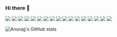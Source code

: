 ### Hi there 👋

<img src="https://img.shields.io/badge/Python-3766AB?style=flat-square&logo=Python&logoColor=white"/></a> 
<img src="https://img.shields.io/badge/Nodejs-339933?style=flat-square&logo=Node.js&logoColor=white"/></a> 
<img src="https://img.shields.io/badge/TypeScript-3178C6?style=flat-square&logo=TypeScript&logoColor=white"/></a> 
<img src="https://img.shields.io/badge/JavaScript-F7DF1E?style=flat-square&logo=JavaScript&logoColor=white"/></a> 
<img src="https://img.shields.io/badge/MySQL-4479A1?style=flat-square&logo=MySQL&logoColor=white"/></a> 
<img src="https://img.shields.io/badge/Express-000000?style=flat-square&logo=Express&logoColor=white"/></a> 
<img src="https://img.shields.io/badge/NestJS-E0234E?style=flat-square&logo=NestJS&logoColor=white"/></a> 
<img src="https://img.shields.io/badge/Sequelize-52B0E7?style=flat-square&logo=Sequelize&logoColor=white"/></a> 
<img src="https://img.shields.io/badge/Pug-A86454?style=flat-square&logo=Pug&logoColor=white"/></a> 
<img src="https://img.shields.io/badge/Swagger-85EA2D?style=flat-square&logo=Swagger&logoColor=white"/></a> 
<img src="https://img.shields.io/badge/Postman-FF6C37?style=flat-square&logo=Postman&logoColor=white"/></a> 
<img src="https://img.shields.io/badge/React-61DAFB?style=flat-square&logo=React&logoColor=white"/></a> 
<img src="https://img.shields.io/badge/Redux-764ABC?style=flat-square&logo=Redux&logoColor=white"/></a> 
<img src="https://img.shields.io/badge/Redux-Saga-#999999?style=flat-square&logo=Redux-Saga&logoColor=white"/></a> 
<img src="https://img.shields.io/badge/Ubuntu-E95420?style=flat-square&logo=Ubuntu&logoColor=white"/></a> 
<img src="https://img.shields.io/badge/Docker-2496ED?style=flat-square&logo=Docker&logoColor=white"/></a> 
<img src="https://img.shields.io/badge/Amazon AWS-232F3E?style=flat-square&logo=Amazon AWS&logoColor=white"/></a> 


![Anurag's GitHub stats](https://github-readme-stats.vercel.app/api?username=Ohdongchi&show_icons=true&theme=radical)
